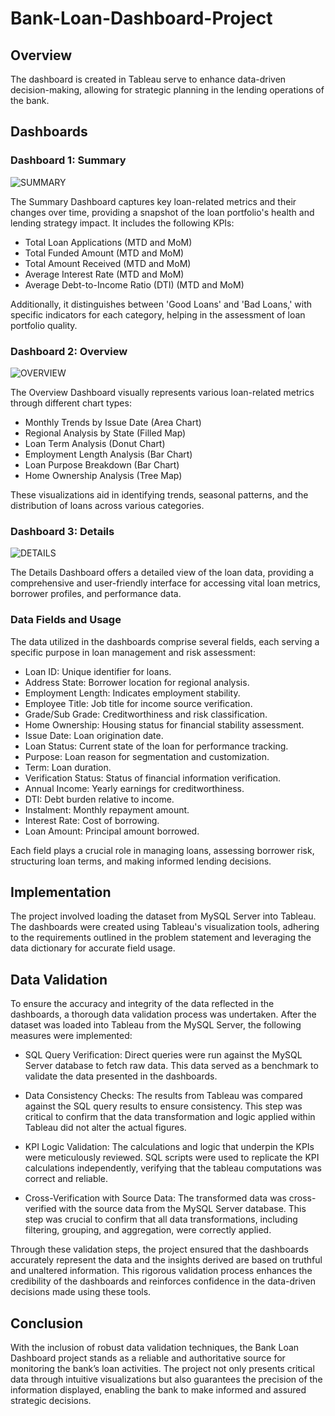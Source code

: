 # Bank-Loan-Dashboard-Project
## Overview
The dashboard is created in Tableau serve to enhance data-driven decision-making, allowing for strategic planning in the lending operations of the bank.

## Dashboards
### Dashboard 1: Summary
![SUMMARY](https://github.com/impvn/BANK-LOAN-DATA-EDA-KPIs-Dashboard/assets/98079170/b6b169cd-e751-4dea-8edf-4d8f83ec3937)

The Summary Dashboard captures key loan-related metrics and their changes over time, providing a snapshot of the loan portfolio's health and lending strategy impact. It includes the following KPIs:

* Total Loan Applications (MTD and MoM)
* Total Funded Amount (MTD and MoM)
* Total Amount Received (MTD and MoM)
* Average Interest Rate (MTD and MoM)
* Average Debt-to-Income Ratio (DTI) (MTD and MoM)

Additionally, it distinguishes between 'Good Loans' and 'Bad Loans,' with specific indicators for each category, helping in the assessment of loan portfolio quality.

### Dashboard 2: Overview
![OVERVIEW](https://github.com/impvn/Bank-Loan-KPIs-Dashboard/assets/98079170/c969880a-896b-48d3-8e12-0285870ce5ec)

The Overview Dashboard visually represents various loan-related metrics through different chart types:

* Monthly Trends by Issue Date (Area Chart)
* Regional Analysis by State (Filled Map)
* Loan Term Analysis (Donut Chart)
* Employment Length Analysis (Bar Chart)
* Loan Purpose Breakdown (Bar Chart)
* Home Ownership Analysis (Tree Map)

These visualizations aid in identifying trends, seasonal patterns, and the distribution of loans across various categories.

### Dashboard 3: Details
![DETAILS](https://github.com/impvn/Bank-Loan-KPIs-Dashboard/assets/98079170/ceaab52e-f606-49bc-a5bb-231defe23f9c)

The Details Dashboard offers a detailed view of the loan data, providing a comprehensive and user-friendly interface for accessing vital loan metrics, borrower profiles, and performance data.

### Data Fields and Usage
The data utilized in the dashboards comprise several fields, each serving a specific purpose in loan management and risk assessment:

* Loan ID: Unique identifier for loans.
* Address State: Borrower location for regional analysis.
* Employment Length: Indicates employment stability.
* Employee Title: Job title for income source verification.
* Grade/Sub Grade: Creditworthiness and risk classification.
* Home Ownership: Housing status for financial stability assessment.
* Issue Date: Loan origination date.
* Loan Status: Current state of the loan for performance tracking.
* Purpose: Loan reason for segmentation and customization.
* Term: Loan duration.
* Verification Status: Status of financial information verification.
* Annual Income: Yearly earnings for creditworthiness.
* DTI: Debt burden relative to income.
* Instalment: Monthly repayment amount.
* Interest Rate: Cost of borrowing.
* Loan Amount: Principal amount borrowed.

Each field plays a crucial role in managing loans, assessing borrower risk, structuring loan terms, and making informed lending decisions.

## Implementation
The project involved loading the dataset from MySQL Server into Tableau. The dashboards were created using Tableau's visualization tools, adhering to the requirements outlined in the problem statement and leveraging the data dictionary for accurate field usage.

## Data Validation
To ensure the accuracy and integrity of the data reflected in the dashboards, a thorough data validation process was undertaken. After the dataset was loaded into Tableau from the MySQL Server, the following measures were implemented:

* SQL Query Verification: Direct queries were run against the MySQL Server database to fetch raw data. This data served as a benchmark to validate the data presented in the dashboards.

* Data Consistency Checks: The results from Tableau was compared against the SQL query results to ensure consistency. This step was critical to confirm that the data transformation and logic applied within Tableau did not alter the actual figures.

* KPI Logic Validation: The calculations and logic that underpin the KPIs were meticulously reviewed. SQL scripts were used to replicate the KPI calculations independently, verifying that the tableau computations was correct and reliable.

* Cross-Verification with Source Data: The transformed data was cross-verified with the source data from the MySQL Server database. This step was crucial to confirm that all data transformations, including filtering, grouping, and aggregation, were correctly applied.

Through these validation steps, the project ensured that the dashboards accurately represent the data and the insights derived are based on truthful and unaltered information. This rigorous validation process enhances the credibility of the dashboards and reinforces confidence in the data-driven decisions made using these tools.

## Conclusion
With the inclusion of robust data validation techniques, the Bank Loan Dashboard project stands as a reliable and authoritative source for monitoring the bank’s loan activities. The project not only presents critical data through intuitive visualizations but also guarantees the precision of the information displayed, enabling the bank to make informed and assured strategic decisions.
